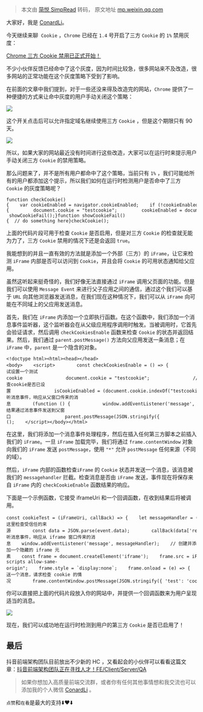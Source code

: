 > 本文由 [简悦 SimpRead](http://ksria.com/simpread/) 转码， 原文地址 [mp.weixin.qq.com](https://mp.weixin.qq.com/s/OjpzmJDII1jy3ZSuc6eOGA)

大家好，我是 [ConardLi](https://mp.weixin.qq.com/s?__biz=Mzk0MDMwMzQyOA==&mid=2247493407&idx=1&sn=41b8782a3bdc75b211206b06e1929a58&chksm=c2e11234f5969b22a0d7fd50ec32be9df13e2caeef186b30b5d653836b0725def8ccd58a56cf&scene=21#wechat_redirect)。  

今天继续来聊  `Cookie` ，`Chrome` 已经在 `1.4` 号开启了三方 `Cookie` 的 `1%` 禁用灰度：

[Chrome 三方 Cookie 禁用已正式开始！](https://mp.weixin.qq.com/s?__biz=Mzk0MDMwMzQyOA==&mid=2247499749&idx=1&sn=8044aa1baa71e6177c417715a942e578&chksm=c2e10acef59683d821ffd92eaacf6356d792d6e9fef1ebc2d205b1f1af1852f600da152fb738&token=1123116890&lang=zh_CN&scene=21#wechat_redirect)

不少小伙伴反馈已经命中了这个灰度，因为时间比较急，很多网站来不及改造，很多网站的正常功能在这个灰度策略下受到了影响。

在前面的文章中我们提到，对于一些还没来得及改造完的网站，`Chrome` 提供了一种便捷的方式来让命中灰度的用户手动关闭这个策略：

![](https://mmbiz.qpic.cn/sz_mmbiz_png/e5Dzv8p9XdQr45W04IOW5xRBd1uBLDeiccO7bvURiaAePtQibW4HxedpEezaibfxOa39icI1gPfDMAApNDQeYDa6TmA/640?wx_fmt=png&from=appmsg)

这个开关点击后可以允许指定域名继续使用三方 `Cookie` ，但是这个期限只有 90 天。

![](https://mmbiz.qpic.cn/sz_mmbiz_png/e5Dzv8p9XdQr45W04IOW5xRBd1uBLDeicWyx81WSUoEiaTicFsrXLonMpOoV2hwXhzmtudu3JQ4jocDc0y4wgDYHw/640?wx_fmt=png&from=appmsg)

所以，如果大家的网站最近没有时间进行这些改造，大家可以在运行时来提示用户手动关闭三方 `Cookie` 的禁用策略。

那么问题来了，并不是所有用户都命中了这个策略，当前只有 `1%` ，我们可能给所有的用户都添加这个提示，所以我们如何在运行时检测用户是否命中了三方 `Cookie` 的灰度策略呢？

```
function checkCookie(){    var cookieEnabled = navigator.cookieEnabled;    if (!cookieEnabled){         document.cookie = "testcookie";         cookieEnabled = document.cookie.indexOf("testcookie")!=-1;    }    return cookieEnabled || showCookieFail();}function showCookieFail(){  // do something here}checkCookie();
```

上面的代码片段可用于检查 `Cookie` 是否启用，但是对三方 `Cookie` 的检查就无能为力了，三方 `Cookie` 禁用的情况下还是会返回 `true`。

我能想到的并且一直有效的方法就是添加一个外部（三方）的 `iFrame`，让它来检测 `iFrame` 内部是否可以访问到 `Cookie`，并且会将 `Cookie` 的可用状态通知给父应用。

虽然这听起来挺奇怪的，我们好像无法直接通过 `iFrame` 调用父页面的功能。但是我们可以使用 `Message Event` 来进行父子应用之间的通信，通过这个我们可以基于 `URL` 向其他浏览器发送消息，在我们现在这种情况下，我们可以从 `iFrame` 向可能在不同域上的父应用发送消息。

首先，我们在 `iFrame` 内添加一个立即执行函数。在这个函数中，我们添加一个消息事件监听器，这个监听器会在从父级应用程序调用时触发。当被调用时，它首先会验证请求，然后调用 `checkCookiesEnable` 函数来检查 `Cookie` 的状态并返回结果。然后，我们通过 `parent.postMessage()` 方法向父应用发送一条消息；在 `iFrame` 中，`parent` 是一个隐含的对象。

```
<!doctype html><html><head></head><body>    <script>        const checkCookiesEnable = () => {            let isCookieEnabled = (window.navigator.cookieEnabled) ? true : false;            if (typeof window.navigator.cookieEnabled == "undefined" && !isCookieEnabled) {                // 尝试设置一个测试cookie                document.cookie = "testcookie";                // 检查cookie是否已设置                isCookieEnabled = (document.cookie.indexOf("testcookie") != -1) ? true : false;            }            return isCookieEnabled;        }        // 监听消息事件，响应从父窗口传来的消息        (function () {            window.addEventListener('message', event => {                try {                    let data = JSON.parse(event.data)                    if (data['test'] !== 'cookie')                        return                    let result = checkCookiesEnable();                    // 将结果通过消息事件发送到父窗口                    parent.postMessage(JSON.stringify({                        'result': result                    }), event.origin);                }                catch (e) {                    console.error(e)                }            });        })();    </script></body></html>
```

在这里，我们将添加一个消息事件处理程序，然后在插入任何第三方脚本之前插入我们的 `iFrame`。一旦 `iFrame` 加载完毕，我们将通过 `frame.contentWindow` 对象向我们的 `iFrame` 发送 `postMessage`，使用 `"*"` 允许 `postMessage` 任何来源（不同的域）。

然后，`iFrame` 内部的函数检查`iFrame` 的 `Cookie` 状态并发送一个消息，该消息被我们的 `messagehandler` 拦截。检查消息是否由 `iFrame` 发送，事件现在将保存来自 `iFrame` 内的 `checkCookieEnable` 函数结果的响应。

下面是一个示例函数，它接受 iframeUri 和一个回调函数，在收到结果后将被调用。

```
const cookieTest = (iFrameUri, callBack) => {    let messageHandler = (event) => {        // 在这里检查受信任的来源        const data = JSON.parse(event.data);        callBack(data['result']);        window.removeEventListener('message', messageHandler);        document.body.removeChild(frame);    };    // 监听消息事件，响应从 iframe 窗口传来的消息    window.addEventListener('message', messageHandler);    // 创建并添加一个隐藏的 iframe 元素    const frame = document.createElement('iframe');    frame.src = iFrameUri;    frame.sandbox = "allow-scripts allow-same-origin";    frame.style = `display:none`;    frame.onload = (e) => {        // 向 iframe 发送一个消息，请求检查 cookie 的情况        frame.contentWindow.postMessage(JSON.stringify({ 'test': 'cookie' }), '*');    };    document.body.appendChild(frame);};export default cookieTest;
```

你可以直接把上面的代码片段放入你的网站中，并提供一个回调函数来为用户呈现适当的消息。

![](https://mmbiz.qpic.cn/sz_mmbiz_png/e5Dzv8p9XdQr45W04IOW5xRBd1uBLDeicBiagE95sKVU96Xia0Nbz2OT9uAsn5dBBjWKIrRQ8AqXvFLXHibUG6qAMA/640?wx_fmt=png&from=appmsg)

现在，我们可以成功地在运行时检测到用户的第三方 `Cookie` 是否已启用了！

最后
--

抖音前端架构团队目前放出不少新的 HC ，又看起会的小伙伴可以看看这篇文章：[抖音前端架构团队正在寻找人才！FE/Client/Server/QA](https://mp.weixin.qq.com/s?__biz=Mzk0MDMwMzQyOA==&mid=2247499434&idx=1&sn=8c7497876efc458dca19b6f6a27cadd4&chksm=c2e10b81f5968297533fcfced9ebad6eba072f6436bf040eaa8920256577258ef1077d1f122a&token=1091255868&lang=zh_CN&scene=21#wechat_redirect)

> 如果你想加入高质量前端交流群，或者你有任何其他事情想和我交流也可以添加我的个人微信 [ConardLi](https://mp.weixin.qq.com/s?__biz=Mzk0MDMwMzQyOA==&mid=2247493407&idx=1&sn=41b8782a3bdc75b211206b06e1929a58&chksm=c2e11234f5969b22a0d7fd50ec32be9df13e2caeef186b30b5d653836b0725def8ccd58a56cf&scene=21#wechat_redirect) 。

`点赞`和`在看`是最大的支持⬇️❤️⬇️